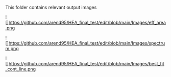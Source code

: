 This folder contains relevant output images

![]https://github.com/arend95/HEA_final_test/edit/blob/main/Images/eff_area.png

![]https://github.com/arend95/HEA_final_test/edit/blob/main/Images/spectrum.png

![]https://github.com/arend95/HEA_final_test/edit/blob/main/Images/best_fit_cont_line.png
